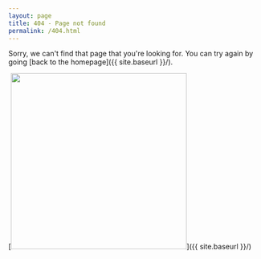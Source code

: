 ```yaml
---
layout: page
title: 404 - Page not found
permalink: /404.html
---
```


Sorry, we can't find that page that you're looking for. You can try again by going [back to the homepage]({{ site.baseurl }}/).

[<img src="{{ site.baseurl }}/images/Screenshot 2023-05-20 at 10.52.14 PM.png" style="width: 350px;"/>]({{ site.baseurl }}/)
